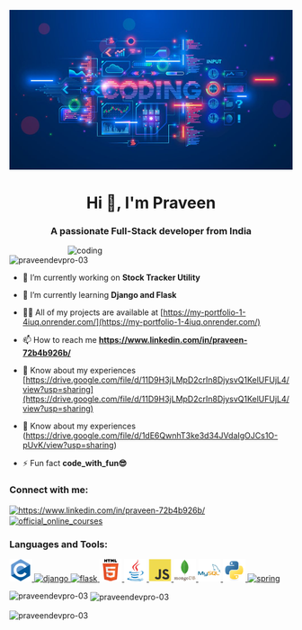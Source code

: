 ![logo](https://github.com/PraveenDevPro-03/PraveenDevPro-03/blob/main/What-is-Coding_compressed.jpg)
<h1 align="center">Hi 👋, I'm Praveen</h1>
<h3 align="center">A passionate Full-Stack developer from India</h3>

<img align='right' alt='coding' width='400' src='https://codebulletin.github.io/MyPortfolio/assets/gif/coding.3272fa9c861c718b769a..gif'>

<p align="left"> <img src="https://komarev.com/ghpvc/?username=praveendevpro-03&label=Profile%20views&color=0e75b6&style=flat" alt="praveendevpro-03" /> </p>

- 🔭 I’m currently working on **Stock Tracker Utility**

- 🌱 I’m currently learning **Django and Flask**

- 👨‍💻 All of my projects are available at [https://my-portfolio-1-4iuq.onrender.com/](https://my-portfolio-1-4iuq.onrender.com/)

- 📫 How to reach me **https://www.linkedin.com/in/praveen-72b4b926b/**

- 📄 Know about my experiences [https://drive.google.com/file/d/11D9H3jLMpD2crIn8DjysvQ1KelUFUjL4/view?usp=sharing](https://drive.google.com/file/d/11D9H3jLMpD2crIn8DjysvQ1KelUFUjL4/view?usp=sharing)

- 📄 Know about my experiences (https://drive.google.com/file/d/1dE6QwnhT3ke3d34JVdaIgOJCs1O-pUvK/view?usp=sharing)

- ⚡ Fun fact **code_with_fun😎**

<h3 align="left">Connect with me:</h3>
<p align="left">
<a href="https://linkedin.com/in/https://www.linkedin.com/in/praveen-72b4b926b/" target="blank"><img align="center" src="https://raw.githubusercontent.com/rahuldkjain/github-profile-readme-generator/master/src/images/icons/Social/linked-in-alt.svg" alt="https://www.linkedin.com/in/praveen-72b4b926b/" height="30" width="40" /></a>
<a href="https://instagram.com/official_online_courses" target="blank"><img align="center" src="https://raw.githubusercontent.com/rahuldkjain/github-profile-readme-generator/master/src/images/icons/Social/instagram.svg" alt="official_online_courses" height="30" width="40" /></a>
</p>

<h3 align="left">Languages and Tools:</h3>
<p align="left"> <a href="https://www.cprogramming.com/" target="_blank" rel="noreferrer"> <img src="https://raw.githubusercontent.com/devicons/devicon/master/icons/c/c-original.svg" alt="c" width="40" height="40"/> </a> <a href="https://www.djangoproject.com/" target="_blank" rel="noreferrer"> <img src="https://cdn.worldvectorlogo.com/logos/django.svg" alt="django" width="40" height="40"/> </a> <a href="https://flask.palletsprojects.com/" target="_blank" rel="noreferrer"> <img src="https://www.vectorlogo.zone/logos/pocoo_flask/pocoo_flask-icon.svg" alt="flask" width="40" height="40"/> </a> <a href="https://www.w3.org/html/" target="_blank" rel="noreferrer"> <img src="https://raw.githubusercontent.com/devicons/devicon/master/icons/html5/html5-original-wordmark.svg" alt="html5" width="40" height="40"/> </a> <a href="https://www.java.com" target="_blank" rel="noreferrer"> <img src="https://raw.githubusercontent.com/devicons/devicon/master/icons/java/java-original.svg" alt="java" width="40" height="40"/> </a> <a href="https://developer.mozilla.org/en-US/docs/Web/JavaScript" target="_blank" rel="noreferrer"> <img src="https://raw.githubusercontent.com/devicons/devicon/master/icons/javascript/javascript-original.svg" alt="javascript" width="40" height="40"/> </a> <a href="https://www.mongodb.com/" target="_blank" rel="noreferrer"> <img src="https://raw.githubusercontent.com/devicons/devicon/master/icons/mongodb/mongodb-original-wordmark.svg" alt="mongodb" width="40" height="40"/> </a> <a href="https://www.mysql.com/" target="_blank" rel="noreferrer"> <img src="https://raw.githubusercontent.com/devicons/devicon/master/icons/mysql/mysql-original-wordmark.svg" alt="mysql" width="40" height="40"/> </a> <a href="https://www.python.org" target="_blank" rel="noreferrer"> <img src="https://raw.githubusercontent.com/devicons/devicon/master/icons/python/python-original.svg" alt="python" width="40" height="40"/> </a> <a href="https://spring.io/" target="_blank" rel="noreferrer"> <img src="https://www.vectorlogo.zone/logos/springio/springio-icon.svg" alt="spring" width="40" height="40"/> </a> </p>

<p><img align="left" src="https://github-readme-stats.vercel.app/api/top-langs?username=praveendevpro-03&show_icons=true&locale=en&layout=compact" alt="praveendevpro-03" /></p>

<p>&nbsp;<img align="center" src="https://github-readme-stats.vercel.app/api?username=praveendevpro-03&show_icons=true&locale=en" alt="praveendevpro-03" /></p>

<p><img align="center" src="https://github-readme-streak-stats.herokuapp.com/?user=praveendevpro-03&" alt="praveendevpro-03" /></p>

